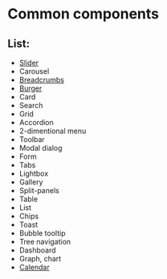# Common components

## List:

- [Slider](https://kerich2004.github.io/slider-component/)
- Carousel
- [Breadcrumbs](https://kerich2004.github.io/breadcrumbs-component/)
- [Burger](https://kerich2004.github.io/burger-menu-component/)
- Card
- Search
- Grid
- Accordion
- 2-dimentional menu
- Toolbar
- Modal dialog
- Form
- Tabs
- Lightbox
- Gallery
- Split-panels
- Table
- List
- Chips
- Toast
- Bubble tooltip
- Tree navigation
- Dashboard
- Graph, chart
- [Calendar](https://kerich2004.github.io/my-calendar/)
